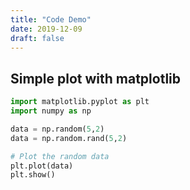 ```yaml
---
title: "Code Demo"
date: 2019-12-09
draft: false
---
```


## Simple plot with matplotlib
```python
import matplotlib.pyplot as plt
import numpy as np

data = np.random(5,2)
data = np.random.rand(5,2)

# Plot the random data
plt.plot(data)
plt.show()

```
